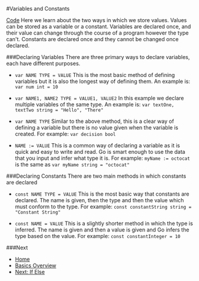 #Variables and Constants

[Code](./vars-consts.go)
Here we learn about the two ways in which we store values.
Values can be stored as a variable or a constant. Variables are declared once, and their value can change through the course of a program however the type can't. Constants are declared once and they cannot be changed once declared.

###Declaring Variables
There are three primary ways to declare variables, each have different purposes.

* `var NAME TYPE = VALUE`
	This is the most basic method of defining variables but it is also the longest way of defining them.
	An example is: `var num int = 10`

* `var NAME1, NAME2 TYPE = VALUE1, VALUE2`
	In this example we declare multiple variables of the same type.
	An example is: `var textOne, textTwo string = "Hello", "There"`

* `var NAME TYPE`
	Similar to the above method, this is a clear way of defining a variable but there is no value given when the variable is created.
	For example: `var decision bool`

* `NAME := VALUE`
	This is a common way of declaring a variable as it is quick and easy to write and read. Go is smart enough to use the data that you input and infer what type it is.
	For example: `myName := octocat` is the same as `var myName string = "octocat"`

###Declaring Constants
There are two main methods in which constants are declared

* `const NAME TYPE = VALUE`
	This is the most basic way that constants are declared. The name is given, then the type and then the value which must conform to the type.
	For example: `const constantString string = "Constant String"`

* `const NAME = VALUE`
	This is a slightly shorter method in which the type is inferred. The name is given and then a value is given and Go infers the type based on the value.
	For example: `const constantInteger = 10`

###Next

* [Home](../../README.md)
* [Basics Overview](../basics.md)
* [Next: If Else](../if-else/if-else.md)
